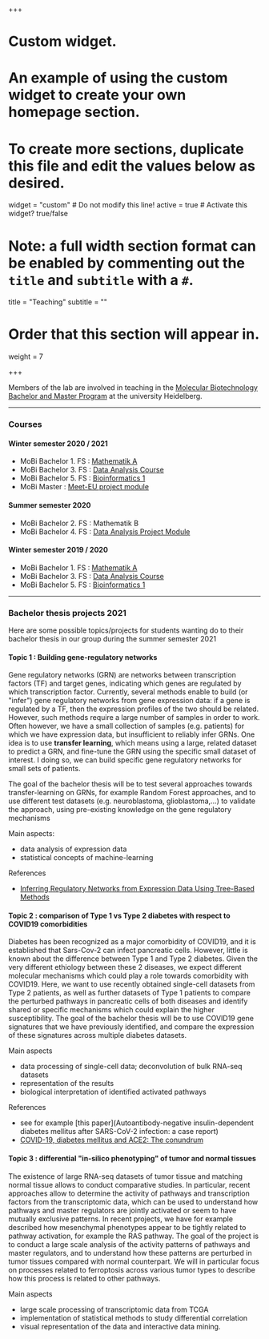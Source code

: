 +++
# Custom widget.
# An example of using the custom widget to create your own homepage section.
# To create more sections, duplicate this file and edit the values below as desired.
widget = "custom"  # Do not modify this line!
active = true  # Activate this widget? true/false

# Note: a full width section format can be enabled by commenting out the `title` and `subtitle` with a `#`.
title = "Teaching"
subtitle = ""

# Order that this section will appear in.
weight = 7

+++

Members of the lab are involved in teaching in the [Molecular Biotechnology Bachelor and Master Program](https://www.uni-heidelberg.de/courses/prospective/academicprograms/Molecular_Biotechnology_en_ba.html) at the university Heidelberg.

*************

### Courses

#### Winter semester 2020 / 2021

* MoBi Bachelor 1. FS :  [Mathematik A](http://bioinfo.ipmb.uni-heidelberg.de/crg/mathea/)
* MoBi Bachelor 3. FS :  [Data Analysis Course](http://bioinfo.ipmb.uni-heidelberg.de/crg/datascience3fs/)
* MoBi Bachelor 5. FS :  [Bioinformatics 1](http://bioinfo.ipmb.uni-heidelberg.de/crg/bioinfo1/)
* MoBi Master : [Meet-EU project module](http://bioinfo.ipmb.uni-heidelberg.de/crg/master-meetu/)

#### Summer semester 2020

* MoBi Bachelor 2. FS : Mathematik B
* MoBi Bachelor 4. FS : [Data Analysis Project Module](https://datascience-mobi.github.io/)


#### Winter semester 2019 / 2020

* MoBi Bachelor 1. FS :  [Mathematik A](http://bioinfo.ipmb.uni-heidelberg.de/crg/mathea/)
* MoBi Bachelor 3. FS :  [Data Analysis Course](http://bioinfo.ipmb.uni-heidelberg.de/crg/datascience3fs/)
* MoBi Bachelor 5. FS :  [Bioinformatics 1](http://bioinfo.ipmb.uni-heidelberg.de/crg/bioinfo1/)

<!-- #### Summer semester 2019 

* MoBi Bachelor 2. FS :  [Mathematik B](http://bioinfo.ipmb.uni-heidelberg.de/crg/matheb/)
* MoBi Bachelor 4. FS :  [Data Analysis Project](https://datascience-mobi.github.io)
* MoBi Bachelor 6. FS :  [Bioinformatik 2](http://bioinfo.ipmb.uni-heidelberg.de/crg/bioinfo2/)

 -->
*************

### Bachelor thesis projects 2021

Here are some possible topics/projects for students wanting do to their bachelor thesis in our group during the summer semester 2021

#### Topic 1 : Building gene-regulatory networks

Gene regulatory networks (GRN) are networks between transcription factors (TF) and target genes, indicating which genes are regulated by which transcription factor. Currently, several methods enable to build (or "infer") gene regulatory networks from gene expression data: if a gene is regulated by a TF, then the expression profiles of the two should be related. However, such methods require a large number of samples in order to work. Often however, we have a small collection of samples (e.g. patients) for which we have expression data, but insufficient to reliably infer GRNs. One idea is to use **transfer learning**, which means using a large, related dataset to predict a GRN, and fine-tune the GRN using the specific small dataset of interest. I doing so, we can build specific gene regulatory networks for small sets of patients.

The goal of the bachelor thesis will be to test several approaches towards transfer-learning on GRNs, for example Random Forest approaches, and to use different test datasets (e.g. neuroblastoma, glioblastoma,...) to validate the approach, using pre-existing knowledge on the gene regulatory mechanisms

Main aspects:

* data analysis of expression data
* statistical concepts of machine-learning


References

* [Inferring Regulatory Networks from Expression Data Using Tree-Based Methods](https://dx.plos.org/10.1371/journal.pone.0012776)


#### Topic 2 : comparison of Type 1 vs Type 2 diabetes with respect to COVID19 comorbidities

Diabetes has been recognized as a major comorbidity of COVID19, and it is established that Sars-Cov-2 can infect pancreatic cells. However, little is known about the difference between Type 1 and Type 2 diabetes. Given the very different ethiology between these 2 diseases, we expect different molecular mechanisms which could play a role towards comorbidity with COVID19. Here, we want to use recently obtained single-cell datasets from Type 2 patients, as well as further datasets of Type 1 patients to compare the perturbed pathways in pancreatic cells of both diseases and identify shared or specific mechanisms which could explain the higher susceptibility. The goal of the bachelor thesis will be to use COVID19 gene signatures that we have previously identified, and compare the expression of these signatures across multiple diabetes datasets.



Main aspects

* data processing of single-cell data; deconvolution of bulk RNA-seq datasets
* representation of the results
* biological interpretation of identified activated pathways

References

* see for example [this paper](Autoantibody-negative insulin-dependent diabetes mellitus after SARS-CoV-2 infection: a case report)
* [COVID-19, diabetes mellitus and ACE2: The conundrum](https://doi.org/10.1016/j.diabres.2020.108132)

#### Topic 3 : differential "in-silico phenotyping" of tumor and normal tissues

The existence of large RNA-seq datasets of tumor tissue and matching normal tissue allows to conduct comparative studies. In particular, recent approaches allow to determine the activity of pathways and transcription factors from the transcriptomic data, which can be used to understand how pathways and master regulators are jointly activated or seem to have mutually exclusive patterns. In recent projects, we have for example described how mesenchymal phenotypes appear to be tightly related to pathway activation, for example the RAS pathway. The goal of the project is to conduct a large scale analysis of the activity patterns of pathways and master regulators, and to understand how these patterns are perturbed in tumor tissues compared with normal counterpart. We will in particular focus on processes related to ferroptosis across various tumor types to describe how this process is related to other pathways.

Main aspects

* large scale processing of transcriptomic data from TCGA
* implementation of statistical methods to study differential correlation
* visual representation of the data and interactive data mining.
